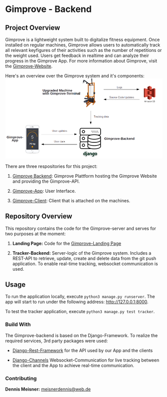 # Gimprove - Backend

## Project Overview
Gimprove is a lightweight system built to digitalize fitness equipment. Once installed on regular machines, Gimprove
allows users to automatically track all relevant keyfigures of their activities such as the number of repetitions
or the weight used. Users get feedback in realtime and can analyze their progress in the Gimprove App. For more 
information about Gimprove, visit the [Gimprove-Website](www.gimprove.com).

Here's an overview over the Gimprove system and it's components:
![Overview over the single components of the Gimprove System](photos/ReadMe/GimproveSystem.png) 

There are three respositories for this project:
1) [Gimprove Backend](https://bitbucket.org/den_mei/gimprove_backend/src/master/): 
Gimprove Plattform hosting the Gimprove Website and providing the Gimprove-API.

2) [Gimprove-App](https://bitbucket.org/den_mei/gimprove_app/src/master/): User Interface.

3) [Gimprove-Client](https://bitbucket.org/den_mei/gimprove_app/src/master/): Client that is attached on the machines.

## Repository Overview
This repository contains the code for the Gimprove-server and serves for two purposes at the moment:

1) **Landing Page:** Code for the [Gimprove-Landing Page](www.gimprove.com)

2) **Tracker-Backend:** Server-logic of the Gimprove system. Includes a REST-API to retrieve, update, 
create and delete data from the git push application. To enable real-time tracking, websocket communication is used.

## Usage
To run the application locally, execute `python3 manage.py runserver`. The app will start to run under the following 
address: http://127.0.0.1:8000.

To test the tracker application, execute `python3 manage.py test tracker`.

### Build With
The Gimprove-backend is based on the Django-Framework. To realize the required services, 3rd party packages were used:

* [Django-Rest-Framework](http://www.django-rest-framework.org/) for the API used by our App and the clients

* [Django-Channels](https://github.com/django/channels) Websocket-Communication for live tracking between the client
and the App to achieve real-time communication.


### Contributing
**Dennis Meisner:** meisnerdennis@web.de
